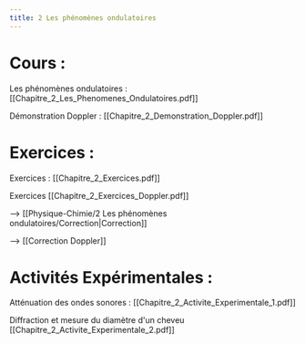 ```yaml
---
title: 2 Les phénomènes ondulatoires
---
```

# Cours :
Les phénomènes ondulatoires : [[Chapitre_2_Les_Phenomenes_Ondulatoires.pdf]]

Démonstration Doppler : [[Chapitre_2_Demonstration_Doppler.pdf]]

# Exercices :

Exercices : [[Chapitre_2_Exercices.pdf]]

Exercices [[Chapitre_2_Exercices_Doppler.pdf]]

--> [[Physique-Chimie/2 Les phénomènes ondulatoires/Correction|Correction]]

--> [[Correction Doppler]]

# Activités Expérimentales :
Atténuation des ondes sonores : [[Chapitre_2_Activite_Experimentale_1.pdf]]

Diffraction et mesure du diamètre d'un cheveu [[Chapitre_2_Activite_Experimentale_2.pdf]]